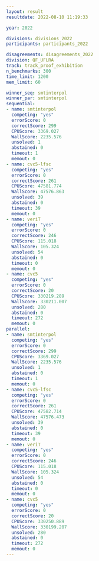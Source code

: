```yaml
---
layout: result
resultdate: 2022-08-10 11:19:33

year: 2022

divisions: divisions_2022
participants: participants_2022

disagreements: disagreements_2022
division: QF_UFLRA
track: track_proof_exhibition
n_benchmarks: 300
time_limit: 1200
mem_limit: 60

winner_seq: smtinterpol
winner_par: smtinterpol
sequential:
- name: smtinterpol
  competing: "yes"
  errorScore: 0
  correctScore: 299
  CPUScore: 3369.027
  WallScore: 2235.576
  unsolved: 1
  abstained: 0
  timeout: 1
  memout: 0
- name: cvc5-lfsc
  competing: "yes"
  errorScore: 0
  correctScore: 261
  CPUScore: 47581.774
  WallScore: 47576.863
  unsolved: 39
  abstained: 0
  timeout: 39
  memout: 0
- name: veriT
  competing: "yes"
  errorScore: 0
  correctScore: 246
  CPUScore: 115.018
  WallScore: 105.324
  unsolved: 54
  abstained: 0
  timeout: 0
  memout: 0
- name: cvc5
  competing: "yes"
  errorScore: 0
  correctScore: 20
  CPUScore: 330219.289
  WallScore: 330211.007
  unsolved: 280
  abstained: 0
  timeout: 272
  memout: 0
parallel:
- name: smtinterpol
  competing: "yes"
  errorScore: 0
  correctScore: 299
  CPUScore: 3369.027
  WallScore: 2235.576
  unsolved: 1
  abstained: 0
  timeout: 1
  memout: 0
- name: cvc5-lfsc
  competing: "yes"
  errorScore: 0
  correctScore: 261
  CPUScore: 47582.714
  WallScore: 47576.473
  unsolved: 39
  abstained: 0
  timeout: 39
  memout: 0
- name: veriT
  competing: "yes"
  errorScore: 0
  correctScore: 246
  CPUScore: 115.018
  WallScore: 105.324
  unsolved: 54
  abstained: 0
  timeout: 0
  memout: 0
- name: cvc5
  competing: "yes"
  errorScore: 0
  correctScore: 20
  CPUScore: 330250.889
  WallScore: 330199.207
  unsolved: 280
  abstained: 0
  timeout: 272
  memout: 0
---
```

